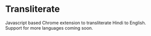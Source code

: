 # Transliterate
Javascript based Chrome extension to transliterate Hindi to English. Support for more languages coming soon. 
